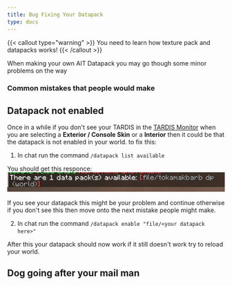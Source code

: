 ```yaml
---
title: Bug Fixing Your Datapack
type: docs
---
```


{{< callout type="warning" >}}
  You need to learn how texture pack and datapacks works!
{{< /callout >}}

When making your own AIT Datapack you may go though some minor problems on the way

### Common mistakes that people would make

## Datapack not enabled

Once in a while if you don't see your TARDIS in the [TARDIS Monitor](../../blocks/monitor) when you are selecting a **Exterior / Console Skin** or a **Interior** then it could be that the datapack is not enabled in your world. to fix this:

1. In chat run the command ```/datapack list available```

You should get this responce:
![/datapack list available responce](images/bugfixing/listcommandresponse.png)

If you see your datapack this might be your problem and continue otherwise if you don't see this then move onto the next mistake people might make.

2. In chat run the command ```/datapack enable "file/<your datapack here>"```

After this your datapack should now work if it still doesn't work try to reload your world.

## Dog going after your mail man
